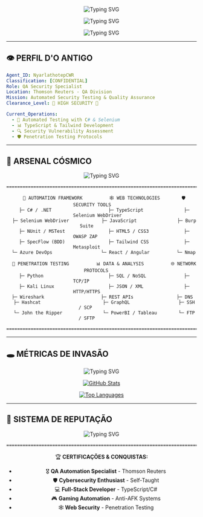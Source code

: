 
<div align="center">

![Typing SVG](https://readme-typing-svg.herokuapp.com?font=Cinzel&size=40&duration=4000&pause=2000&color=9932CC&background=000000&center=true&vCenter=true&width=1000&height=100&lines=CAOS+RASTEJANTE;THE+ANCIENT+CODE;FROM+THE+ABYSS;QUALITY+AWAKENS)

![Typing SVG](https://readme-typing-svg.herokuapp.com?font=Amatic+SC&size=32&duration=3000&pause=1500&color=8A2BE2&background=000000&center=true&vCenter=true&width=1000&height=80&lines=The+Watcher+Awakens;In+the+Shadows+of+Code;QA+meets+Eldritch+Terror;Azathoth+Dreams+in+Digital+Chaos)

![Typing SVG](https://readme-typing-svg.herokuapp.com?font=Fira+Code&size=30&duration=3000&pause=1000&color=9370DB&background=000000&center=true&vCenter=true&width=1000&height=100&lines=Welcome+to+the+Cosmic+Void...;QA+Automation+%7C+Eldritch+Enthusiast;Penetration+Testing+%7C+Reality+Distortion;Breaking+Dimensions+to+Build+Better+Ones)

</div>

---

## 👁️ PERFIL D'O ANTIGO

```yaml
Agent_ID: NyarlathotepCWR
Classification: [CONFIDENTIAL]
Role: QA Security Specialist
Location: Thomson Reuters - QA Division
Mission: Automated Security Testing & Quality Assurance
Clearance_Level: 🔴 HIGH SECURITY 🔴

Current_Operations:
  - 🎯 Automated Testing with C# & Selenium
  - 📊 TypeScript & Tailwind Development
  - 🔍 Security Vulnerability Assessment
  - 🛡️ Penetration Testing Protocols

```

---

## 🌌 ARSENAL CÓSMICO

<div align="center">

![Typing SVG](https://readme-typing-svg.herokuapp.com?font=Fira+Code&size=24&duration=2000&pause=500&color=9370DB&background=000000&center=true&vCenter=true&width=600&height=50&lines=WEAPONS+OF+CHOICE)

```
===============================================================================

  🔧 AUTOMATION FRAMEWORK          🕸️ WEB TECHNOLOGIES        🛡️ SECURITY TOOLS       
  ├─ C# / .NET                     ├─ TypeScript               ├─ Selenium WebDriver   
  ├─ Selenium WebDriver            ├─ JavaScript               ├─ Burp Suite           
  ├─ NUnit / MSTest                ├─ HTML5 / CSS3             ├─ OWASP ZAP            
  ├─ SpecFlow (BDD)                ├─ Tailwind CSS             ├─ Metasploit           
  └─ Azure DevOps                  └─ React / Angular          └─ Nmap                 
                                                                                        
  🐍 PENETRATION TESTING          📊 DATA & ANALYSIS          🌐 NETWORK PROTOCOLS    
  ├─ Python                        ├─ SQL / NoSQL              ├─ TCP/IP               
  ├─ Kali Linux                    ├─ JSON / XML               ├─ HTTP/HTTPS           
  ├─ Wireshark                     ├─ REST APIs                ├─ DNS                  
  ├─ Hashcat                       ├─ GraphQL                  ├─ SSH / SCP            
  └─ John the Ripper               └─ PowerBI / Tableau        └─ FTP / SFTP           

===============================================================================
```

</div>

---

## 🕳️ MÉTRICAS DE INVASÃO

<div align="center">

![Typing SVG](https://readme-typing-svg.herokuapp.com?font=Fira+Code&size=24&duration=2000&pause=500&color=9370DB&background=000000&center=true&vCenter=true&width=600&height=50&lines=STATISTICAL+ANALYSIS)

[![GitHub Stats](https://github-readme-stats.vercel.app/api?username=NyarlathotepCWR&show_icons=true&theme=radical&hide_border=true&bg_color=0d1117&title_color=00ff00&icon_color=00ff00&text_color=ffffff)](https://github.com/NyarlathotepCWR)

[![Top Languages](https://github-readme-stats.vercel.app/api/top-langs/?username=NyarlathotepCWR&layout=compact&theme=radical&hide_border=true&bg_color=0d1117&title_color=00ff00&text_color=ffffff)](https://github.com/NyarlathotepCWR)

</div>

---


## 🎯 SISTEMA DE REPUTAÇÃO

<div align="center">

![Typing SVG](https://readme-typing-svg.herokuapp.com?font=Fira+Code&size=24&duration=2000&pause=500&color=9370DB&background=000000&center=true&vCenter=true&width=600&height=50&lines=ACHIEVEMENT+UNLOCKED)

```
===============================================================================
```

🏆 **CERTIFICAÇÕES & CONQUISTAS:**
- 🎖️ **QA Automation Specialist** - Thomson Reuters
- 🛡️ **Cybersecurity Enthusiast** - Self-Taught
- 💻 **Full-Stack Developer** - TypeScript/C#
- 🎮 **Gaming Automation** - Anti-AFK Systems
- 🕸️ **Web Security** - Penetration Testing

</div>
